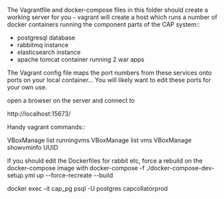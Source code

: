 

The Vagrantfile and docker-compose files in this folder should create a working server for you - vagrant
will create a host which runs a number of docker containers running the component parts of the CAP system::

  * postgresql database
  * rabbitmq instance
  * elasticsearch instance
  * apache tomcat container running 2 war apps

The Vagrant config file maps the port numbers from these services onto ports on your local container... You will
likely want to edit these ports for your own use.

open a browser on the server and connect to

http://localhost:15673/


Handy vagrant commands::

VBoxManage list runningvms
VBoxManage list vms
VBoxManage showvminfo UUID




If you should edit the Dockerfiles for rabbit etc, force a rebuild on the docker-compose image with
docker-compose -f ./docker-compose-dev-setup.yml up --force-recreate --build


docker exec -it cap_pg psql -U postgres capcollatorprod

